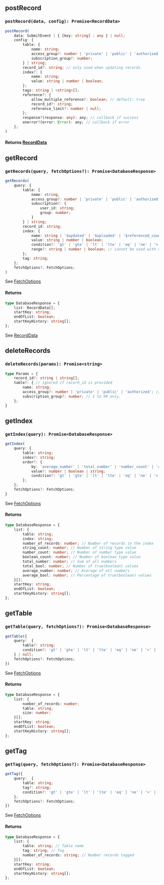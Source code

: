 ## postRecord

### `postRecord(data, config): Promise<RecordData>`

```ts
postRecord(
    data: SubmitEvent | { [key: string] : any } | null;
    config: {
        table: {
            name: string;
            access_group?: number | 'private' | 'public' | 'authorized';  // 0 to 99 if using number. Default: 'public'
            subscription_group?: number;
        } | string;
        record_id?: string; // only used when updating records
        index?: {
            name: string; 
            value: string | number | boolean;
        };
        tags: string | <string>[];
        reference?: {
            allow_multiple_reference?: boolean; // default: true
            record_id?: string;
            reference_limit?: number | null;
        };
        response?(response: any): any; // callback if success
        onerror?(error: Error): any; // callback if error
    };
)
```
#### Returns [RecordData](/data-types/#recorddata)

## getRecord

### `getRecords(query, fetchOptions?): Promise<DatabaseResponse>`

```ts
getRecords(
    query: {
        table: {
            name: string,
            access_group?: number | 'private' | 'public' | 'authorized'; // 0 to 99 if using number. Default: 'public'
            subscription?: {
                user_id: string;
                group: number;
            }
        } | string;
        record_id: string;
        index: {
            name: string | '$updated' | '$uploaded' | '$referenced_count' | '$user_id';
            value: string | number | boolean;
            condition?: 'gt' | 'gte' | 'lt' | 'lte' | 'eq' | 'ne' | '>' | '>=' | '<' | '<=' | '=' | '!='; // cannot be used with range. Default: '='
            range?: string | number | boolean; // cannot be used with condition
        };
        tag: string;
    };
    fetchOptions?: FetchOptions;
)
```

See [FetchOptions](/data-types/#fetch-options)

#### Returns <!-- DatabaseResponse -->

```ts
type DatabaseResponse = {
    list: RecordData[];
    startKey: string;
    endOfList: boolean;
    startKeyHistory: string[];
};
```
See [RecordData](/data-types/#recorddata)

## deleteRecords

### `deleteRecords(params): Promise<string>`

```ts
type Params = {
    record_id?: string | string[];
    table?: { // ignored if record_id is provided
        name: string;
        access_group?: number | 'private' | 'public' | 'authorized'; // Default = 'public'
        subscription_group?: number; // 1 to 99 only.
    };
}
```

## getIndex

### `getIndex(query): Promise<DatabaseResponse>`

```ts
getIndex(
    query: {
        table: string;
        index?: string;
        order?: {
            by: 'average_number' | 'total_number' | 'number_count' | 'average_bool' | 'total_bool' | 'bool_count' | 'string_count' | 'index_name';
            value?: number | boolean | string;
            condition?: 'gt' | 'gte' | 'lt' | 'lte' | 'eq' | 'ne' | '>' | '>=' | '<' | '<=' | '=' | '!=';
        };
    };
    fetchOptions?: FetchOptions;
}
```

See [FetchOptions](/data-types/#fetch-options)

#### Returns

```ts
type DatabaseResponse = {
    list: {
        table: string;
        index: string;
        number_of_records: number; // Number of records in the index
        string_count: number; // Number of string type value
        number_count: number; // Number of number type value
        boolean_count: number; // Number of boolean type value
        total_number: number; // Sum of all numbers
        total_bool: number; // Number of true(boolean) values
        average_number: number; // Average of all numbers
        average_bool: number; // Percentage of true(boolean) values
    }[];
    startKey: string;
    endOfList: boolean;
    startKeyHistory: string[];
};
```

## getTable

### `getTable(query, fetchOptions?): Promise<DatabaseResponse>`

```ts
getTable({
    query:  {
        table?: string;
        condition?: 'gt' | 'gte' | 'lt' | 'lte' | 'eq' | 'ne' | '>' | '>=' | '<' | '<=' | '=' | '!=';
    } | null;
    fetchOptions?: FetchOptions;
})
```

See [FetchOptions](/data-types/#fetch-options)

#### Returns

```ts
type DatabaseResponse = {
    list: {
        number_of_records: number; 
        table: string; 
        size: number;
    }[];
    startKey: string;
    endOfList: boolean;
    startKeyHistory: string[];
};
```

## getTag

### `getTag(query, fetchOptions?): Promise<DatabaseResponse>`

```ts
getTag({
    query:  {
        table: string;
        tag?: string;
        condition?: 'gt' | 'gte' | 'lt' | 'lte' | 'eq' | 'ne' | '>' | '>=' | '<' | '<=' | '=' | '!=';
    };
    fetchOptions?: FetchOptions;
})
```

See [FetchOptions](/data-types/#fetch-options)

#### Returns

```ts
type DatabaseResponse = {
    list: {
        table: string; // Table name
        tag: string; // Tag
        number_of_records: string; // Number records tagged
    }[];
    startKey: string;
    endOfList: boolean;
    startKeyHistory: string[];
};
```